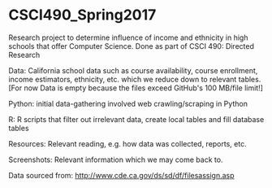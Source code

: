 # CSCI490_Spring2017
Research project to determine influence of income and ethnicity in high schools that offer Computer Science. Done as part of CSCI 490: Directed Research

Data: California school data such as course availability, course enrollment, income estimators, ethnicity, etc. which we reduce down to relevant tables. [For now Data is empty because the files exceed GitHub's 100 MB/file limit!]

Python: initial data-gathering involved web crawling/scraping in Python

R: R scripts that filter out irrelevant data, create local tables and fill database tables

Resources: Relevant reading, e.g. how data was collected, reports, etc.

Screenshots: Relevant information which we may come back to.

Data sourced from: http://www.cde.ca.gov/ds/sd/df/filesassign.asp